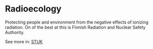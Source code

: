 <script src="//api.glia.com/salemove_integration.js"></script>

<style>
  .footer {
    padding-top: 20px;
    padding-bottom: 30px;
    margin-top: 40px;
    font-size: 13px;
    color: #aaa;
    background: transparent url(../images/hr.png) 0 0 no-repeat;
  }
 </style>

# Radioecology

Protecting people and environment from the negative effects of ionizing radiation. On of the best at this is Finnish Radiation and Nuclear Safety Authority.

See more in: <a href="https://www.stuk.fi/web/en/frontpage" target="_blank">STUK</a>

<footer>
</footer>